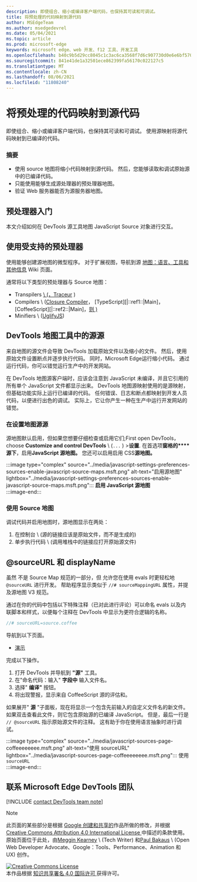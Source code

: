 ```yaml
---
description: 即使组合、缩小或编译客户端代码，也保持其可读和可调试。
title: 将预处理的代码映射到源代码
author: MSEdgeTeam
ms.author: msedgedevrel
ms.date: 05/04/2021
ms.topic: article
ms.prod: microsoft-edge
keywords: microsoft edge、web 开发、f12 工具、开发工具
ms.openlocfilehash: b40c9b5d29cc8045c1c3ac6ca3568f7d6c907730d0e6e6bf570dfc9ff87a4a8b
ms.sourcegitcommit: 841e41de1a32501ece862399fa56170c022127c5
ms.translationtype: MT
ms.contentlocale: zh-CN
ms.lasthandoff: 08/06/2021
ms.locfileid: "11808240"
---
```

<!-- Copyright Meggin Kearney and Paul Bakaus

   Licensed under the Apache License, Version 2.0 (the "License");
   you may not use this file except in compliance with the License.
   You may obtain a copy of the License at

       https://www.apache.org/licenses/LICENSE-2.0

   Unless required by applicable law or agreed to in writing, software
   distributed under the License is distributed on an "AS IS" BASIS,
   WITHOUT WARRANTIES OR CONDITIONS OF ANY KIND, either express or implied.
   See the License for the specific language governing permissions and
   limitations under the License.  -->  
# <a name="map-preprocessed-code-to-source-code"></a>将预处理的代码映射到源代码  

即使组合、缩小或编译客户端代码，也保持其可读和可调试。  使用源映射将源代码映射到已编译的代码。  

### <a name="summary"></a>摘要  

*   使用 source 地图将缩小代码映射到源代码。  然后，您能够读取和调试原始源中的已编译代码。  
*   只能使用能够生成源处理器的预处理器地图。  
*   验证 Web 服务器能否为源服务器地图。  
    
<!--todo: add link to preprocessors capable of producing Source Maps when section is available -->  
<!--[]: /web/tools/setup/setup-preprocessors?#supported_preprocessors ""  -->  

## <a name="get-started-with-preprocessors"></a>预处理器入门  

本文介绍如何在 DevTools 源工具地图 JavaScript Source 对象进行交互。  <!--For a first overview of what preprocessors are, how each may help, and how Source Maps work; navigate to Set Up CSS & JS Preprocessors.  -->  

<!--todo: add link to Set Up CSS & JS Preprocessors when section is available -->  
<!--[]: /web/tools/setup/setup-preprocessors#debugging-and-editing-preprocessed-content ""  -->  

## <a name="use-a-supported-preprocessor"></a>使用受支持的预处理器  

使用能够创建源地图的微型程序。  <!--For the most popular options, navigate to preprocessor support section.  -->  对于扩展视图，导航到源 [地图：语言、工具和其他信息][GitHubWikiSourceMapsLanguagesTools] Wiki 页面。  

<!--todo: add link to display the preprocessor support section when section is available -->  
<!--[]: /web/tools/setup/setup-preprocessors?#supported_preprocessors ""  -->  

通常将以下类型的预处理器与 Source 地图：  

*   Transpilers [\ (，Traceur][BabelJS] [][GitHubWikiGoogleTraceurCompiler]\)   
*   Compilers \ ([Closure Compiler][GitHubGoogleClosureCompiler]， [TypeScript][|::ref1::|Main]， [CoffeeScript][|::ref2::|Main]，[则 ) ][DartMain]  
*   Minifiers \ ([UglifyJS][GitHubMishooUglifyJS]\)   
    
## <a name="source-maps-in-devtools-sources-tool"></a>DevTools 地图工具中的源源  

来自地图的源文件会导致 DevTools 加载原始文件以及缩小的文件。  然后，使用原始文件设置断点并逐步执行代码。  同时，Microsoft Edge运行缩小代码。  通过运行代码，你可以错觉运行生产中的开发网站。  

在 DevTools 地图源客户端时，应该会注意到 JavaScript 未编译，并且它引用的所有单个 JavaScript 文件都显示出来。  DevTools 地图源映射使用的是源映射，但基础功能实际上运行已编译的代码。  任何错误、日志和断点都映射到开发人员代码，以便进行出色的调试。  实际上，它让你产生一种在生产中运行开发网站的错觉。  

### <a name="enable-source-maps-in-settings"></a>在设置地图源源  

源地图默认启用<!-- \(as of Microsoft Edge 39\)-->，但如果您想要仔细检查或启用它们;First open DevTools， choose **Customize and control DevTools** \ (`...` \) >**设置**.  在首选项**窗格的****源下**，启用**JavaScript 源地图。**  您还可以启用启用 CSS**源地图。**  

:::image type="complex" source="../media/javascript-settings-preferences-sources-enable-javascript-source-maps.msft.png" alt-text="启用源地图" lightbox="../media/javascript-settings-preferences-sources-enable-javascript-source-maps.msft.png":::
   **启用 JavaScript 源地图**  
:::image-end:::  

### <a name="debugging-with-source-maps"></a>使用 Source 地图  

调试代码并启用地图时，源地图显示在两处：  

1.  在控制台 \ (源的链接应该是原始文件，而不是生成的\)   
1.  单步执行代码 \ (调用堆栈中的链接应打开原始源文件\)   
    
<!--todo: add link to debugging your code when section is available -->  
<!--[DebugBreakpointsStepCode]: ../debug/breakpoints/step-code.md ""  -->  

## <a name="sourceurl-and-displayname"></a>@sourceURL 和 displayName  

虽然 不是 Source Map 规范的一部分，但 允许您在使用 evals 时更轻松地 `@sourceURL` 进行开发。  帮助程序显示类似于 `//# sourceMappingURL` 属性，并提及源地图 V3 规范。  

通过在你的代码中包括以下特殊注释（已对此进行评论）可以命名 evals 以及内联脚本和样式，以便每个注释在 DevTools 中显示为更符合逻辑的名称。  

```javascript
//# sourceURL=source.coffee
```  

导航到以下页面。  

*   [演示][CssNinjaDemoSourceMapping]

完成以下操作。  

1.  打开 DevTools 并导航到 **"源"** 工具。  
1.  在"命名代码：输入" **字段中** 输入文件名。  
1.  选择" **编译"** 按钮。  
1.  将出现警报，显示来自 CoffeeScript 源的评估和。  
    
如果展开" **源** "子面板，现在将显示一个包含先前输入的自定义文件名的新文件。  如果双击查看此文件，则它包含原始源的已编译 JavaScript。  但是，最后一行是 `// @sourceURL` 指示原始源文件的注释。  这有助于你在使用语言抽象时进行调试。  

:::image type="complex" source="../media/javascript-sources-page-coffeeeeeeee.msft.png" alt-text="使用 sourceURL" lightbox="../media/javascript-sources-page-coffeeeeeeee.msft.png":::
   使用 `sourceURL`  
:::image-end:::  

## <a name="getting-in-touch-with-the-microsoft-edge-devtools-team"></a>联系 Microsoft Edge DevTools 团队

[!INCLUDE [contact DevTools team note](../includes/contact-devtools-team-note.md)]  

<!-- links -->  

[BabelJS]: https://babeljs.io "一个 JavaScript 编译器"  

[CoffeeScriptMain]: https://coffeescript.org "CoffeeScript"  

[CssNinjaDemoSourceMapping]: https://www.thecssninja.com/demo/source_mapping/compile.html "//# sourceURL eval 命名的简单示例"  

[DartMain]: https://www.dartlang.org "英语（英语）"  

[GitHubGoogleClosureCompiler]: https://github.com/google/closure-compiler "google/closure-compiler |GitHub"  

[GitHubMishooUglifyJS]: https://github.com/mishoo/UglifyJS "mishoo/UglifyJS |GitHub"  

[GitHubWikiSourceMapsLanguagesTools]: https://github.com/ryanseddon/source-map/wiki/Source-maps:-languages,-tools-and-other-info "源地图：语言、工具和其他|GitHub Wiki"  

[GitHubWikiGoogleTraceurCompiler]: https://github.com/google/traceur-compiler/wiki/Getting-Started "入门 - google/traceur-compiler |GitHub Wiki"  

[TypeScriptMain]: https://www.typescriptlang.org "TypeScript"  

> [!NOTE]
> 此页面的某些部分是根据 [Google 创建和共享的][GoogleSitePolicies]作品所做的修改，并根据[ Creative Commons Attribution 4.0 International License ][CCA4IL]中描述的条款使用。  
> 原始页面位于此处，[](https://developers.google.com/web/tools/chrome-devtools/javascript/source-maps)由[Meggin Kearney][MegginKearney] \ (Tech Writer\) 和[Paul Bakaus][PaulBakaus] \ (Open Web Developer Advocate、Google：Tools、Performance、Animation 和 UX\) 创作。  

[![Creative Commons License][CCby4Image]][CCA4IL]  
本作品根据 [知识共享署名 4.0 国际许可 ][CCA4IL] 获得许可。  

[CCA4IL]: https://creativecommons.org/licenses/by/4.0  
[CCby4Image]: https://i.creativecommons.org/l/by/4.0/88x31.png  
[GoogleSitePolicies]: https://developers.google.com/terms/site-policies  
[KayceBasques]: https://developers.google.com/web/resources/contributors#kayce-basques  
[MegginKearney]: https://developers.google.com/web/resources/contributors#meggin-kearney  
[PaulBakaus]: https://developers.google.com/web/resources/contributors#paul-bakaus  
